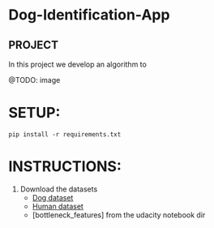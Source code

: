 # Dog-Identification-App

## PROJECT
In this project we develop an algorithm to 

@TODO: image


# SETUP:
```pip install -r requirements.txt```


# INSTRUCTIONS:
1. Download the datasets
    * [Dog dataset](https://s3-us-west-1.amazonaws.com/udacity-aind/dog-project/dogImages.zip)
    * [Human dataset](https://s3-us-west-1.amazonaws.com/udacity-aind/dog-project/lfw.zip)
    * [bottleneck_features] from the udacity notebook dir




